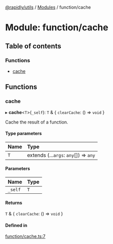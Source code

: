 [@rapidly/utils](../README.md) / [Modules](../modules.md) / function/cache

# Module: function/cache

## Table of contents

### Functions

- [cache](function_cache.md#cache)

## Functions

### cache

▸ **cache**<`T`\>(`_self`): `T` & { `clearCache`: () => `void`  }

Cache the result of a function.

#### Type parameters

| Name | Type |
| :------ | :------ |
| `T` | extends (...`args`: `any`[]) => `any` |

#### Parameters

| Name | Type |
| :------ | :------ |
| `_self` | `T` |

#### Returns

`T` & { `clearCache`: () => `void`  }

#### Defined in

[function/cache.ts:7](https://github.com/canguser/rapidly-utils/blob/bc4b333/main/function/cache.ts#L7)

